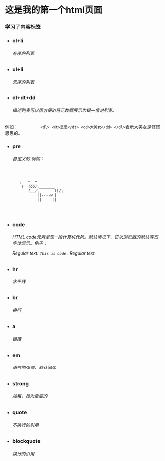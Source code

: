 # 这是我的第一个html页面
### 学习了内容标签
* <h3>ol+li <h6>            有序的列表
* <h3>ul+li <h6>            无序的列表
* <h3>dl+dt+dd <h6>           描述列表可以很方便的将元数据展示为键—值对列表。
例如：```          <dl>
            <dt>思思</dt>
            <dd>大美女</dd>
          </dl>```表示大美女是修饰思思的。
* <h3>pre<h6> 自定义的 例如：<pre>    

         \   ^__^
          \  (oo)\_______
             (__)\       )\/\
                 ||----w |
                 ||     ||
  </pre>
* <h3>code <h6> HTML code元素呈现一段计算机代码。默认情况下，它以浏览器的默认等宽字体显示。例子：<p>Regular text. <code>This is code.</code> Regular text.</p>
* <h3>hr  <h6>  水平线
* <h3>br <h6>换行
* <h3>a <h6> 链接
* <h3>em <h6>语气的强调，默认斜体
* <h3>strong<h6> 加粗，标为重要的
* <h3>quote<h6> 不换行的引用
* <h3>blockquote<h6> 换行的引用
